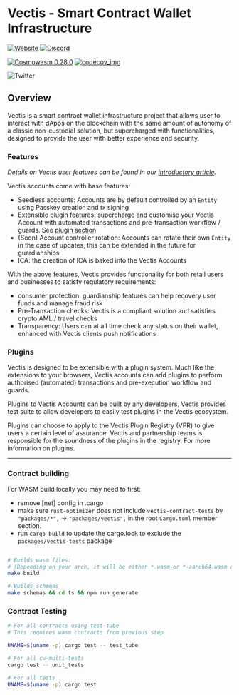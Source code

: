 # Vectis - Smart Contract Wallet Infrastructure

[![Website](https://img.shields.io/badge/WEBSITE-https%3A%2F%2Fvectis.space-green?style=for-the-badge)](https://vectis.space)
[![Discord](https://img.shields.io/discord/989088257323188264?color=green&logo=discord&logoColor=white&style=for-the-badge)](https://discord.gg/xp3vFSAMgS)

[![Cosmowasm 0.28.0](https://img.shields.io/badge/CosmWasm-0.28.0-green)](https://github.com/CosmWasm/wasmd/releases)
[![codecov_img](https://img.shields.io/codecov/c/github/nymlab/vectis)](https://img.shields.io/codecov/c/github/nymlab/vectis)

![Twitter](https://img.shields.io/twitter/follow/VectisDAO?style=social)

## Overview

Vectis is a smart contract wallet infrastructure project that allows user to interact with dApps on the blockchain with the same amount of autonomy of a classic non-custodial solution,
but supercharged with functionalities,
designed to provide the user with better experience and security.

### Features

_Details on Vectis user features can be found in our [introductory article]._

Vectis accounts come with base features:

- Seedless accounts: Accounts are by default controlled by an `Entity` using Passkey creation and tx signing
- Extensible plugin features: supercharge and customise your Vectis Account with automated transactions and pre-transaction workflow / guards. See [plugin section]
- (Soon) Account controller rotation: Accounts can rotate their own `Entity` in the case of updates, this can be extended in the future for guardianships
- ICA: the creation of ICA is baked into the Vectis Accounts

[introductory article]: https://nymlab.notion.site/Introducing-Vectis-3578c478316b40d098dcc5832e3a267b
[plugin section]: #plugins

With the above features, Vectis provides functionality for both retail users and businesses to satisfy regulatory requirements:

- consumer protection: guardianship features can help recovery user funds and manage fraud risk
- Pre-Transaction checks: Vectis is a compliant solution and satisfies crypto AML / travel checks
- Transparency: Users can at all time check any status on their wallet, enhanced with Vectis clients push notifications

### Plugins

Vectis is designed to be extensible with a plugin system.
Much like the extensions to your browsers,
Vectis accounts can add plugins to perform authorised (automated) transactions and pre-execution workflow and guards.

Plugins to Vectis Accounts can be built by any developers,
Vectis provides test suite to allow developers to easily test plugins in the Vectis ecosystem.

Plugins can choose to apply to the Vectis Plugin Registry (VPR) to give users a certain level of assurance.
Vectis and partnership teams is responsible for the soundness of the plugins in the registry.
For more information on plugins.


[nymlab github account]: https://github.com/nymlab?q=vectis&type=all&language=&sort=

---


### Contract building

For WASM build locally you may need to first:

- remove [net] config in .cargo
- make sure `rust-optimizer` does not include `vectis-contract-tests` by `"packages/*",` -> `"packages/vectis",`
  in the root `Cargo.toml` member section.
- run `cargo build` to update the cargo.lock to exclude the `packages/vectis-tests` package

```sh

# Builds wasm files:
# (Depending on your arch, it will be either *.wasm or *-aarch64.wasm output)
make build

# Builds schemas
make schemas && cd ts && npm run generate

```


### Contract Testing

```sh
# For all contracts using test-tube
# This requires wasm contracts from previous step

UNAME=$(uname -p) cargo test -- test_tube

# For all cw-multi-tests
cargo test -- unit_tests

# For all tests
UNAME=$(uname -p) cargo test
```
